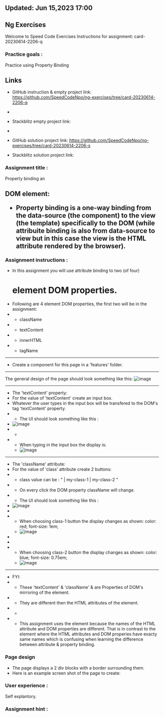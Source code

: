 ## Updated: Jun 15,2023 17:00

## Ng Exercises

Welcome to Speed Code Exercises
Instructions for assignment: card-20230614-2206-q

### Practice goals :

Practice using Property Binding

## Links

- GitHub instruction & empty project link:
  https://github.com/SpeedCodeNpo/ng-exercises/tree/card-20230614-2206-q
-
- Stackblitz empty project link:
-
- GitHub solution project link:
  https://github.com/SpeedCodeNpo/ng-exercises/tree/card-20230614-2206-s

- Stackblitz solution project link:

### Assignment title :

Property binding an <h2> DOM element:

- Property binding is a one-way binding from the data-source (the component) to the view (the template) specifically to the DOM (while attribuite binding is also from data-source to view but in this case the view is the HTML attribute rendered by the browser).

### Assignment instructions :

- In this assignment you will use attribute binding to two (of four) <h1> element DOM properties.
- Following are 4 <h> element DOM properties, the first two will be in the assignment:
- - className
- - textContent
- - innerHTML
- - tagName

---

- Create a component for this page in a 'features' folder.

---
The general design of the page should look something like this:
![image](https://github.com/SpeedCodeNpo/ng-exercises/assets/132397719/3c7f7801-c37c-4370-b695-cd672bbd69d2)

---
- The 'textContent' property:
- For the value of 'textContent' create an input box.
- Whatever the user types in the input box will be transfered to the DOM's <h> tag 'textContent' property.
- - The UI should look something like this :
- ![image](https://github.com/SpeedCodeNpo/ng-exercises/assets/132397719/398d2203-7f18-457b-8c91-0a36c0be9a62)
- -
- - When typing in the input box the display is:
  - ![image](https://github.com/SpeedCodeNpo/ng-exercises/assets/132397719/cc98f868-4b13-4360-be8b-4ef8624d5ebd)


---

- The 'className' attribute:
- For the value of 'class' attribute create 2 buttons:
- - class value can be : " | my-class-1 | my-class-2 "
- - On every click the DOM property className will change.
- - The UI should look something like this :
- ![image](https://github.com/SpeedCodeNpo/ng-exercises/assets/132397719/939d4d06-2c18-43c6-aaf2-cf329a87f975)
-
- - When choosing class-1 button the display changes as shown:   color: red;  font-size: 1em;
  - ![image](https://github.com/SpeedCodeNpo/ng-exercises/assets/132397719/9b4cbe37-3dee-4046-ba50-a5b50f0906f0)
-
-
- - When choosing class-2 button the display changes as shown:   color: blue;  font-size: 0.75em;
  - ![image](https://github.com/SpeedCodeNpo/ng-exercises/assets/132397719/9c50f7ea-2359-4696-9025-b5700d5a893a)

---

- FYI:
- - These 'textContent' & 'className' & are Properties of DOM's mirroring of the <h> element.
- - They are different then the HTML attributes of the <h> element.
- -
- - This assignment uses the <h> element because the names of the HTML attribute and DOM properties are different. That is in contrast to the <img> element where the HTML attributes and DOM properies have exacty same names which is confusing when learning the difference between attribute & property binding.

### Page design

- The page displays a 2 div blocks with a border surrounding them.
- Here is an example screen shot of the page to create:

### User experience :

Self explantory.

### Assignment hint :
